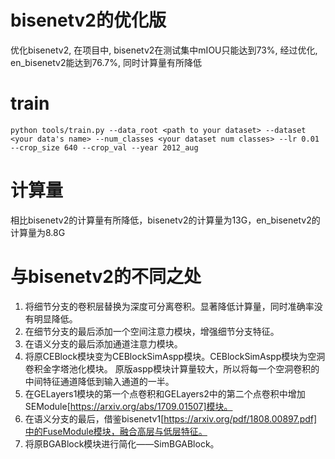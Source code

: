 # bisenetv2的优化版
优化bisenetv2, 在项目中, bisenetv2在测试集中mIOU只能达到73%, 经过优化, en_bisenetv2能达到76.7%, 同时计算量有所降低

# train
    python tools/train.py --data_root <path to your dataset> --dataset <your data's name> --num_classes <your dataset num classes> --lr 0.01 --crop_size 640 --crop_val --year 2012_aug

# 计算量
相比bisenetv2的计算量有所降低，bisenetv2的计算量为13G，en_bisenetv2的计算量为8.8G

# 与bisenetv2的不同之处

1. 将细节分支的卷积层替换为深度可分离卷积。显著降低计算量，同时准确率没有明显降低。
2. 在细节分支的最后添加一个空间注意力模块，增强细节分支特征。
3. 在语义分支的最后添加通道注意力模块。
4. 将原CEBlock模块变为CEBlockSimAspp模块。CEBlockSimAspp模块为空洞卷积金字塔池化模块。
    原版aspp模块计算量较大，所以将每一个空洞卷积的中间特征通道降低到输入通道的一半。
5. 在GELayers1模块的第一个点卷积和GELayers2中的第二个点卷积中增加SEModule[https://arxiv.org/abs/1709.01507]模块。
6. 在语义分支的最后，借鉴bisenetv1[https://arxiv.org/pdf/1808.00897.pdf]中的FuseModule模块，融合高层与低层特征。
7. 将原BGABlock模块进行简化——SimBGABlock。